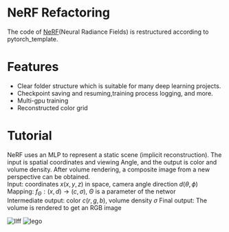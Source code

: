 NeRF Refactoring
=====
The code of [NeRF](https://arxiv.org/pdf/2003.08934.pdf)(Neural Radiance Fields) is restructured according to pytorch_template.

# Features
* Clear folder structure which is suitable for many deep learning projects.
* Checkpoint saving and resuming,training process logging, and more.
* Multi-gpu training
* Reconstructed color grid

# Tutorial
NeRF uses an MLP to represent a static scene (implicit reconstruction). The input is spatial coordinates and viewing Angle, and the output is color and volume density. After volume rendering, a composite image from a new perspective can be obtained.  
Input: coordinates $x(x,y,z)$ in space, camera angle direction $d(\theta,\phi )$  
Mapping: $f_{\Theta }:(x,d) \to (c,\sigma )$, $\Theta$ is a parameter of the networ  
Intermediate output: color $c(r,g,b)$, volume density $\sigma$
Final output: The volume is rendered to get an RGB image 


![llff](https://github.com/PatrioticDedicated/Result/blob/main/gif/llff.gif)
![lego](https://user-images.githubusercontent.com/61340340/236772533-a7d382ab-2155-47f1-8c57-87efa8949ec2.gif)
